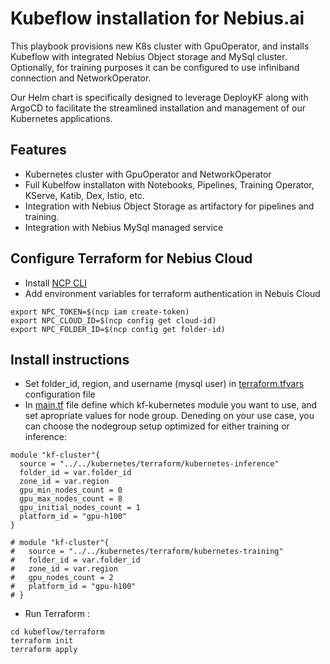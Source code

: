 # Kubeflow installation for Nebius.ai

This playbook provisions new K8s cluster with GpuOperator, and installs Kubeflow with integrated Nebius Object storage and MySql cluster. Optionally, for training purposes it can be configured to use infiniband connection and NetworkOperator.

Our Helm chart is specifically designed to leverage DeployKF along with ArgoCD to facilitate the streamlined installation and management of our Kubernetes applications.

## Features

- Kubernetes cluster with GpuOperator and NetworkOperator
- Full Kubelfow installaton with Notebooks, Pipelines, Training Operator, KServe, Katib, Dex, Istio, etc.
- Integration with Nebius Object Storage as artifactory for pipelines and training.
- Integration with Nebius MySql managed service



## Configure Terraform for Nebius Cloud

- Install [NCP CLI](https://nebius.ai/docs/cli/quickstart)
- Add environment variables for terraform authentication in Nebuis Cloud

```
export NPC_TOKEN=$(ncp iam create-token)
export NPC_CLOUD_ID=$(ncp config get cloud-id)
export NPC_FOLDER_ID=$(ncp config get folder-id)
```

## Install instructions

- Set folder_id, region, and username (mysql user) in [terraform.tfvars](./terraform/terraform.tfvars) configuration file
- In [main.tf](./terraform/main.tf) file define which kf-kubernetes module you want to use, and set apropriate values for node group. Deneding on your use case, you can choose the nodegroup setup optimized for either training or inference:

```
module "kf-cluster"{
  source = "../../kubernetes/terraform/kubernetes-inference"
  folder_id = var.folder_id
  zone_id = var.region
  gpu_min_nodes_count = 0
  gpu_max_nodes_count = 8
  gpu_initial_nodes_count = 1
  platform_id = "gpu-h100"
}

# module "kf-cluster"{
#   source = "../../kubernetes/terraform/kubernetes-training"
#   folder_id = var.folder_id
#   zone_id = var.region
#   gpu_nodes_count = 2
#   platform_id = "gpu-h100"
# }
```

- Run Terraform :

```
cd kubeflow/terraform
terraform init
terraform apply
```



